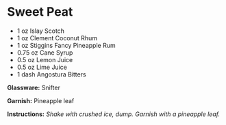 # Sweet Peat

* 1 oz Islay Scotch
* 1 oz Clement Coconut Rhum
* 1 oz Stiggins Fancy Pineapple Rum
* 0.75 oz Cane Syrup
* 0.5 oz Lemon Juice
* 0.5 oz Lime Juice
* 1 dash Angostura Bitters

__Glassware:__ Snifter

__Garnish:__ Pineapple leaf

__Instructions:__ _Shake with crushed ice, dump. Garnish with a pineapple leaf._